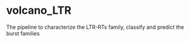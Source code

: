 # volcano_LTR
The pipeline to characterize the LTR-RTs family, classify and predict the burst families
